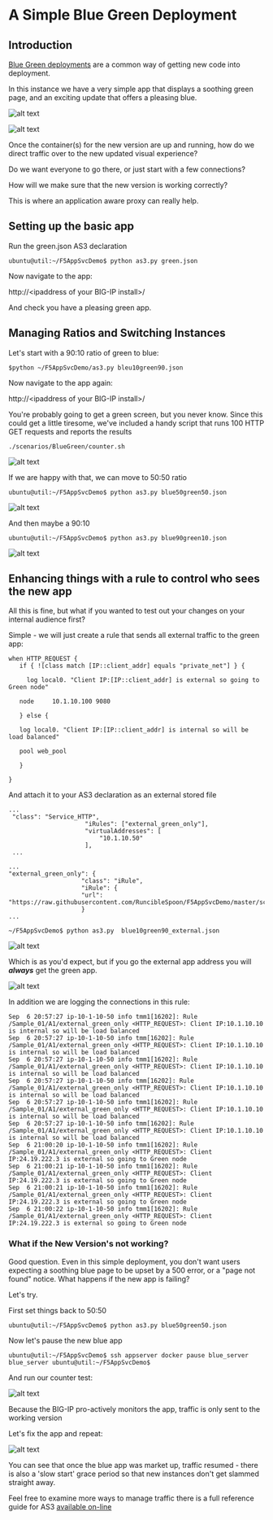 # A Simple Blue Green Deployment


## Introduction 

[Blue Green deployments](https://martinfowler.com/bliki/BlueGreenDeployment.html) are a common way of getting new code into deployment. 

In this instance we have a very simple app that displays a soothing green page, and an exciting update that offers a pleasing blue.

![alt text](https://github.com/RuncibleSpoon/F5AppSvcDemo/raw/master/images/blue.PNG "Blue App")

![alt text](https://github.com/RuncibleSpoon/F5AppSvcDemo/raw/master/images/green.PNG "Green App")

Once the container(s) for the new version are up and running, how do we direct traffic over to the new updated visual experience? 

Do we want everyone to go there, or just start with a few connections?

How will we make sure that the new version is working correctly?

This is where an application aware proxy can really help.

## Setting up the basic app

Run the green.json AS3 declaration 

`ubuntu@util:~/F5AppSvcDemo$ python as3.py green.json` 

Now navigate to the app:

http:\/\/\<ipaddress of your BIG-IP install\>\/

And check you have a pleasing green app. 	

## Managing Ratios and Switching Instances 


Let's start with a 90:10 ratio of green to blue:


`$python ~/F5AppSvcDemo/as3.py bleu10green90.json`


Now navigate to the app again:

http:\/\/\<ipaddress of your BIG-IP install\>\/

You're probably going to get a green screen, but you never know. Since this could get a little tiresome, we've included a handy script that runs 100 HTTP GET requests and reports the results

`./scenarios/BlueGreen/counter.sh `


![alt text](https://github.com/RuncibleSpoon/F5AppSvcDemo/raw/master/images/B10G90.PNG  "Counter script results")

If we are happy with that, we can move to 50:50 ratio

`ubuntu@util:~/F5AppSvcDemo$ python as3.py blue50green50.json`

![alt text](https://github.com/RuncibleSpoon/F5AppSvcDemo/raw/master/images/50B50G.PNG  "Counter script results")

And then maybe a 90:10

`ubuntu@util:~/F5AppSvcDemo$ python as3.py blue90green10.json`

![alt text](https://github.com/RuncibleSpoon/F5AppSvcDemo/raw/master/images/B90G10.PNG  "Counter script results")

## Enhancing things with a rule to control who sees the new app


All this is fine, but what if you wanted to test out your changes on your internal audience first? 

Simple - we will just create a rule that sends all external traffic to the green app:

```
when HTTP_REQUEST {
   if { ![class match [IP::client_addr] equals "private_net"] } {
   
     log local0. "Client IP:[IP::client_addr] is external so going to Green node"
   
   node 	10.1.10.100 9080
   
   } else {
   
   log local0. "Client IP:[IP::client_addr] is internal so will be load balanced"
   
   pool web_pool
   
   }
   
}

```

And attach it to your AS3 declaration as an external stored file 

```
...
 "class": "Service_HTTP",
                     "iRules": ["external_green_only"],
                     "virtualAddresses": [
                         "10.1.10.50"
                     ],
 ...
 ```

```
...
"external_green_only": {
                    "class": "iRule",
                    "iRule": {
                    "url": "https://raw.githubusercontent.com/RuncibleSpoon/F5AppSvcDemo/master/scenarios/BlueGreen/irule.tcl"
                    }  
...
```                    

`~/F5AppSvcDemo$ python as3.py  blue10green90_external.json`


![alt text](https://github.com/RuncibleSpoon/F5AppSvcDemo/raw/master/images/b10_external.PNG  "Counter script results")

Which is as  you'd expect, but if you go the external app address you will ***always*** get the green app.

![alt text](https://github.com/RuncibleSpoon/F5AppSvcDemo/raw/master/images/allgreen.png  "External app")


In addition we are logging the connections in this rule:

```
Sep  6 20:57:27 ip-10-1-10-50 info tmm1[16202]: Rule /Sample_01/A1/external_green_only <HTTP_REQUEST>: Client IP:10.1.10.10 is internal so will be load balanced
Sep  6 20:57:27 ip-10-1-10-50 info tmm[16202]: Rule /Sample_01/A1/external_green_only <HTTP_REQUEST>: Client IP:10.1.10.10 is internal so will be load balanced
Sep  6 20:57:27 ip-10-1-10-50 info tmm1[16202]: Rule /Sample_01/A1/external_green_only <HTTP_REQUEST>: Client IP:10.1.10.10 is internal so will be load balanced
Sep  6 20:57:27 ip-10-1-10-50 info tmm[16202]: Rule /Sample_01/A1/external_green_only <HTTP_REQUEST>: Client IP:10.1.10.10 is internal so will be load balanced
Sep  6 20:57:27 ip-10-1-10-50 info tmm1[16202]: Rule /Sample_01/A1/external_green_only <HTTP_REQUEST>: Client IP:10.1.10.10 is internal so will be load balanced
Sep  6 20:57:27 ip-10-1-10-50 info tmm[16202]: Rule /Sample_01/A1/external_green_only <HTTP_REQUEST>: Client IP:10.1.10.10 is internal so will be load balanced
Sep  6 21:00:20 ip-10-1-10-50 info tmm1[16202]: Rule /Sample_01/A1/external_green_only <HTTP_REQUEST>: Client IP:24.19.222.3 is external so going to Green node
Sep  6 21:00:21 ip-10-1-10-50 info tmm1[16202]: Rule /Sample_01/A1/external_green_only <HTTP_REQUEST>: Client IP:24.19.222.3 is external so going to Green node
Sep  6 21:00:21 ip-10-1-10-50 info tmm1[16202]: Rule /Sample_01/A1/external_green_only <HTTP_REQUEST>: Client IP:24.19.222.3 is external so going to Green node
Sep  6 21:00:22 ip-10-1-10-50 info tmm1[16202]: Rule /Sample_01/A1/external_green_only <HTTP_REQUEST>: Client IP:24.19.222.3 is external so going to Green node

```
### What if  the New Version's not working? ###

Good question. Even in this simple deployment, you don't want users expecting a soothing blue page to be upset by a 500 error, or a "page not found" notice. What happens if the new app is failing?

Let's try.

First set things back to 50:50

`ubuntu@util:~/F5AppSvcDemo$ python as3.py blue50green50.json`

Now let's pause the new blue app

`ubuntu@util:~/F5AppSvcDemo$ ssh appserver docker pause blue_server
blue_server
ubuntu@util:~/F5AppSvcDemo$`

And run our counter test:

![alt text](https://github.com/RuncibleSpoon/F5AppSvcDemo/raw/master/images/monitor.PNG  "with monitor")

Because the BIG-IP pro-actively monitors the app, traffic is only sent to the working version 

Let's fix the app and repeat:

![alt text](https://github.com/RuncibleSpoon/F5AppSvcDemo/raw/master/images/resume.PNG  "resumed")

You can see that once the blue app was market up, traffic resumed - there is also a 'slow start' grace period so that new instances don't get slammed straight away. 

Feel free to examine more ways to manage traffic there is a full reference guide for AS3 [available on-line](https://clouddocs.f5.com/products/extensions/f5-appsvcs-extension/latest/)